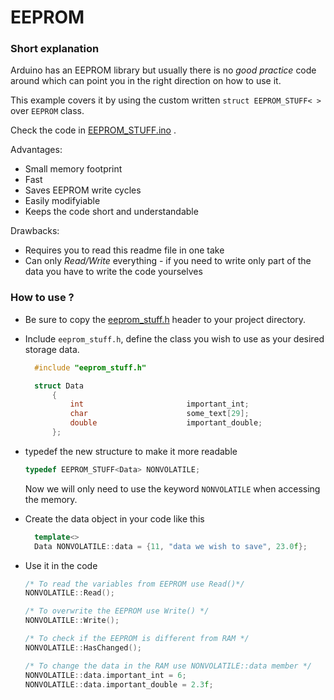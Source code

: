 # EEPROM

### Short explanation

Arduino has an EEPROM library but usually there is no _good practice_ code around which can point you in the right
direction on how to use it.

This example covers it by using the custom written `struct EEPROM_STUFF< >` over `EEPROM` class.

Check the code in [EEPROM_STUFF.ino](EEPROM_STUFF/EEPROM_STUFF.ino) .

Advantages:
* Small memory footprint
* Fast
* Saves EEPROM write cycles
* Easily modifyiable
* Keeps the code short and understandable

Drawbacks:
* Requires you to read this readme file in one take
* Can only _Read/Write_ everything - if you need to write only part of the data you have to write the code yourselves
  
### How to use ?

* Be sure to copy the [eeprom_stuff.h](EEPROM_STUFF/eeprom_stuff.h) header to your project directory.

* Include `eeprom_stuff.h`, define the class you wish to use as your desired storage data.
  ```C++
    #include "eeprom_stuff.h"

    struct Data
        {
            int                       important_int;
            char                      some_text[29];
            double                    important_double;
        };
  ```

* typedef the new structure to make it more readable
  ```C++
  typedef EEPROM_STUFF<Data> NONVOLATILE;
  ```
  Now we will only need to use the keyword `NONVOLATILE` when accessing the memory.

* Create the data object in your code like this
  ```C++
    template<>
    Data NONVOLATILE::data = {11, "data we wish to save", 23.0f};
  ```

* Use it in the code
  ```C++
  /* To read the variables from EEPROM use Read()*/
  NONVOLATILE::Read();

  /* To overwrite the EEPROM use Write() */
  NONVOLATILE::Write();

  /* To check if the EEPROM is different from RAM */
  NONVOLATILE::HasChanged();

  /* To change the data in the RAM use NONVOLATILE::data member */
  NONVOLATILE::data.important_int = 6;
  NONVOLATILE::data.important_double = 2.3f;
  ```
